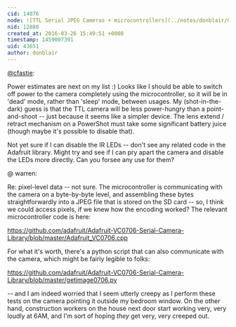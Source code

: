 ```yaml
---
cid: 14076
node: ![TTL Serial JPEG Cameras + microcontrollers](../notes/donblair/03-23-2016/ttl-serial-jpeg-cameras-microcontrollers)
nid: 12880
created_at: 2016-03-26 15:49:51 +0000
timestamp: 1459007391
uid: 43651
author: donblair
---
```


[@cfastie](/profile/cfastie):

Power estimates are next on my list :) Looks like I should be able to switch off power to the camera completely using the microcontroller, so it will be in 'dead' mode, rather than 'sleep' mode, between usages.  My (shot-in-the-dark) guess is that the TTL camera will be less power-hungry than a point-and-shoot -- just because it seems like a simpler device.  The lens extend / retract mechanism on a PowerShot must take some significant battery juice (though maybe it's possible to disable that).

Not yet sure if I can disable the IR LEDs -- don't see any related code in the Adafruit library.  Might try and see if I can pry apart the camera and disable the LEDs more directly. Can you forsee any use for them?

@ warren:

Re: pixel-level data -- not sure.  The microcontroller is communicating with the camera on a byte-by-byte level, and assembling these bytes straightforwardly into a JPEG file that is stored on the SD card -- so, I think we could access pixels, if we knew how the encoding worked?  The relevant microcontroller code is here:

https://github.com/adafruit/Adafruit-VC0706-Serial-Camera-Library/blob/master/Adafruit_VC0706.cpp

For what it's worth, there's a python script that can also communicate with the camera, which might be fairly legible to folks:  

https://github.com/adafruit/Adafruit-VC0706-Serial-Camera-Library/blob/master/getimage0706.py

-- and I am indeed worried that I seem utterly creepy as I perform these tests on the camera pointing it outside my bedroom window.  On the other hand, construction workers on the house next door start working very, very loudly at 6AM, and I'm sort of hoping *they* get very, very creeped out. 